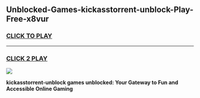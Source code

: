 
## Unblocked-Games-kickasstorrent-unblock-Play-Free-x8vur
<h3>
<a href="https://premium76.site?title=kickasstorrent-unblock&ref=20M">CLICK TO PLAY</a></h3>
<hr>

<h3>
<a href="https://premium76.site?title=kickasstorrent-unblock&ref=20M">CLICK 2 PLAY</a>
  
</h3>

<a href="https://premium76.site?title=kickasstorrent-unblock&ref=19M"><img src="https://clearcache.store/games.png"></a>


**kickasstorrent-unblock games unblocked: Your Gateway to Fun and Accessible Online Gaming**
